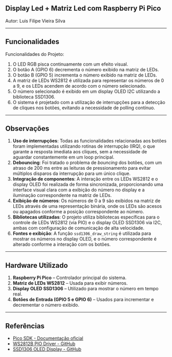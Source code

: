## **Display Led + Matriz Led com Raspberry Pi Pico**

Autor: Luis Filipe Vieira Silva

---

## **Funcionalidades**

Funcionalidades do Projeto:
1. O LED RGB pisca continuamente com um efeito visual.
2. O botão A (GPIO 6) decrementa o número exibido na matriz de LEDs.
3. O botão B (GPIO 5) incrementa o número exibido na matriz de LEDs.
4. A matriz de LEDs WS2812 é utilizada para representar os números de 0 a 9, e os LEDs acendem de acordo com o número selecionado.
5. O número selecionado é exibido em um display OLED I2C utilizando a biblioteca SSD1306.
6. O sistema é projetado com a utilização de interrupções para a detecção de cliques nos botões, evitando a necessidade de polling contínuo.

---

## **Observações**
1. **Uso de interrupções**: Todas as funcionalidades relacionadas aos botões foram implementadas utilizando rotinas de interrupção (IRQ), o que garante a resposta imediata aos cliques, sem a necessidade de aguardar constantemente em um loop principal.
2. **Debouncing**: Foi tratado o problema de *bouncing* dos botões, com um atraso de 200 ms entre as leituras de pressionamento para evitar múltiplos disparos da interrupção para um único clique.
3. **Integração de componentes**: A interação entre os LEDs WS2812 e o display OLED foi realizada de forma sincronizada, proporcionando uma interface visual clara com a exibição do número no display e a iluminação correspondente na matriz de LEDs.
4. **Exibição de números**: Os números de 0 a 9 são exibidos na matriz de LEDs através de uma representação binária, onde os LEDs são acesos ou apagados conforme a posição correspondente ao número.
5. **Bibliotecas utilizadas**: O projeto utiliza bibliotecas específicas para o controle de LEDs WS2812 (via PIO) e o display OLED SSD1306 via I2C, ambas com configuração de comunicação de alta velocidade.
6. **Fontes e exibição**: A função `ssd1306_draw_string` é utilizada para mostrar os números no display OLED, e o número correspondente é alterado conforme a interação com os botões.

---

## **Hardware Utilizado**

1. **Raspberry Pi Pico** – Controlador principal do sistema.
2. **Matriz de LEDs WS2812** – Usada para exibir números.
3. **Display OLED SSD1306** – Utilizado para mostrar o número em tempo real.
4. **Botões de Entrada (GPIO 5 e GPIO 6)** – Usados para incrementar e decrementar o número exibido.

---

## **Referências**

- [Pico SDK - Documentação oficial](https://www.raspberrypi.org/documentation/pico/getting-started/)
- [WS2812B PIO Driver - GitHub](https://github.com/earlephilhower/arduino-pico)
- [SSD1306 OLED Display - GitHub](https://github.com/olikraus/SSD1306)
